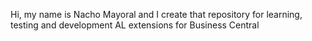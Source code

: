 Hi, my name is Nacho Mayoral and I create that repository for learning, testing and development AL extensions for Business Central
